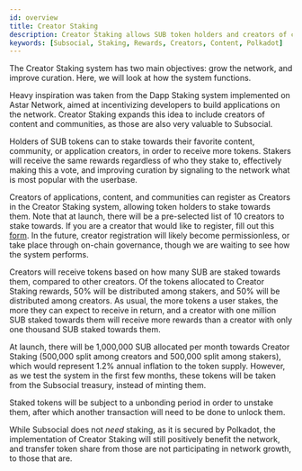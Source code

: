 ```yaml
---
id: overview
title: Creator Staking
description: Creator Staking allows SUB token holders and creators of content, communities, and applications, to earn rewards for helping to grow the Subsocial network.
keywords: [Subsocial, Staking, Rewards, Creators, Content, Polkadot]
---
```


The Creator Staking system has two main objectives: grow the network, and improve curation. Here, we will look at how the system functions.

Heavy inspiration was taken from the Dapp Staking system implemented on Astar Network, aimed at incentivizing developers to build applications on the network.
Creator Staking expands this idea to include creators of content and communities, as those are also very valuable to Subsocial.

Holders of SUB tokens can to stake towards their favorite content, community, or application creators, in order to receive more tokens. 
Stakers will receive the same rewards regardless of who they stake to, effectively making this a vote, 
and improving curation by signaling to the network what is most popular with the userbase.

Creators of applications, content, and communities can register as Creators in the Creator Staking system, allowing token holders to stake towards them. 
Note that at launch, there will be a pre-selected list of 10 creators to stake towards. If you are a creator that would like to register, 
fill out this [form](https://forms.gle/aneosvJP1ntJ9Zrh6). In the future, creator registration will likely become permissionless, 
or take place through on-chain governance, though we are waiting to see how the system performs.

Creators will receive tokens based on how many SUB are staked towards them, compared to other creators. 
Of the tokens allocated to Creator Staking rewards, 50% will be distributed among stakers, and 50% will be distributed among creators.
As usual, the more tokens a user stakes, the more they can expect to receive in return, 
and a creator with one million SUB staked towards them will receive more rewards than a creator with only one thousand SUB staked towards them.

At launch, there will be 1,000,000 SUB allocated per month towards Creator Staking (500,000 split among creators and 500,000 split among stakers), 
which would represent 1.2% annual inflation to the token supply. However, as we test the system in the first few months, 
these tokens will be taken from the Subsocial treasury, instead of minting them.

Staked tokens will be subject to a unbonding period in order to unstake them, after which another transaction will need to be done to unlock them.

While Subsocial does not *need* staking, as it is secured by Polkadot, the implementation of Creator Staking will still positively benefit the network, 
and transfer token share from those are not participating in network growth, to those that are.






